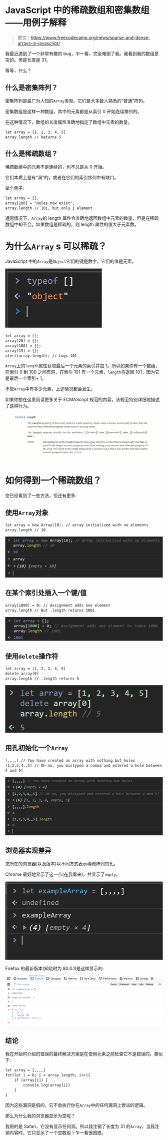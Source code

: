 # JavaScript 中的稀疏数组和密集数组——用例子解释

> 原文：<https://www.freecodecamp.org/news/sparse-and-dense-arrays-in-javascript/>

我最近遇到了一个非常有趣的 bug，乍一看，完全难倒了我。我看到我的数组是空的。但是长度是 31。

等等，什么？

## 什么是密集阵列？

密集阵列是最广为人知的`Array`类型。它们是大多数人熟悉的“普通”阵列。

密集数组是这样一种数组，其中的元素都是从索引 0 开始连续排列的。

在这种情况下，数组的长度属性准确地指定了数组中元素的数量。

```
let array = [1, 2, 3, 4, 5]  
array.length // Returns 5 
```

## 什么是稀疏数组？

稀疏数组中的元素不是连续的，也不总是从 0 开始。

它们本质上是有“洞”的，或者在它们的索引序列中有缺口。

举个例子:

```
let array = [];
array[100] = "Holes now exist";
array.length // 101, but only 1 element
```

通常情况下，`Array`的 length 属性会准确地返回数组中元素的数量，但是在稀疏数组中却不会。如果数组是稀疏的，则 length 属性的值大于元素数。

# 为什么`Array` s 可以稀疏？

JavaScript 中的`Array`是`Object`它们的键是数字，它们的值是元素。

![image.png](img/3c6d05c70a63fc28a42c97f80b55ae79.png)

```
let array = [];
array[20] = {};
array[100] = {};
array[19] = {};
alert(array.length); // Logs 101 
```

`Array`上的`length`属性获取最后一个元素的索引并加 1。所以如果你有一个数组，在索引 0 到 100 之间有洞，在索引 101 有一个元素，`length`将返回 101，因为它是最后一个索引+ 1。

不管`Array`中有多少元素，上述情况都会发生。

如果你想在这里阅读更多关于 ECMAScript 规范的内容，该规范特别详细地描述了这种行为。

![image.png](img/e7a01595809ee1f4f0367a44f42ade30.png)

# 如何得到一个稀疏数组？

您已经看到了一些方法，但还有更多:

## 使用`Array`对象

```
let array = new Array(10); // array initialized with no elements
array.length // 10 
```

![image-53](img/496b3c965430e19d1731d5fea5eb8fac.png)

## 在某个索引处插入一个键/值

```
array[1000] = 0; // Assignment adds one element 
array.length // But .length returns 1001 
```

![image-54](img/d4d7f9067561d6f52333b400f1ea01a7.png)

## 使用`delete`操作符

```
let array = [1, 2, 3, 4, 5]
delete array[0]
array.length // .length returns 5 
```

![image-55](img/72b72bcd26e126e85200ada32b1fb1e9.png)

## 用孔初始化一个`Array`

```
[,,,,] // You have created an array with nothing but holes
[1,2,3,4,,5] // Oh no, you mistyped a comma and entered a hole between 4 and 5! 
```

![image-56](img/a46729d3fdba2d53c68a8f63ed32f82d.png)

## 浏览器实现差异

您所在的浏览器(以及版本)以不同方式表示稀疏阵列的孔。

Chrome 最好地显示了这一点(在我看来)，并显示了`empty`。

![image.png](img/473caccec5995c4680963fa5c4901b24.png)

Firefox 的最新版本(知晓时为 80.0.1)是这样显示的:

![image.png](img/089543c9e8c81adae4f330bec0f6f0cd.png)

## 结论

我在开始时介绍的错误的最终解决方案是在使用元素之前检查它不是错误的。类似于:

```
let array = [,,,,]
for(let i = 0; i < array.length; i++){
    if (array[i]) {
        console.log(array[i])
    }
} 
```

因为这些漏洞是假的，它不会执行你在`Array`中的任何漏洞上尝试的逻辑。

那么为什么我的浏览器显示为空呢？

我用的是 Safari，它没有显示任何洞。所以我注销了长度为 31 的`Array`，当我注销内容时，它只显示了一个空数组！乍一看很困惑。